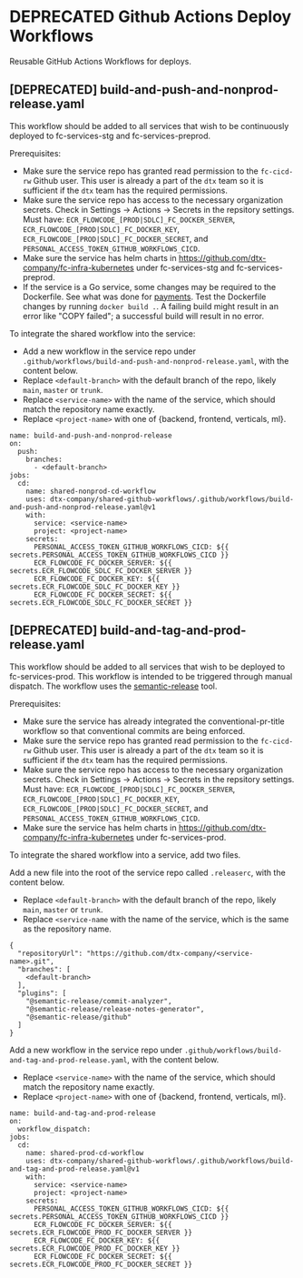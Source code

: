 # DEPRECATED Github Actions Deploy Workflows

Reusable GitHub Actions Workflows for deploys.

## [DEPRECATED] build-and-push-and-nonprod-release.yaml
This workflow should be added to all services that wish to be continuously deployed to fc-services-stg and fc-services-preprod.

<!-- markdown-link-check-disable -->
Prerequisites:
* Make sure the service repo has granted read permission to the `fc-cicd-rw` Github user. This user is already a part of the `dtx` team so it is sufficient if the `dtx` team has the required permissions.
* Make sure the service repo has access to the necessary organization secrets. Check in Settings -> Actions -> Secrets in the repsitory settings. Must have: `ECR_FLOWCODE_[PROD|SDLC]_FC_DOCKER_SERVER`, `ECR_FLOWCODE_[PROD|SDLC]_FC_DOCKER_KEY`, `ECR_FLOWCODE_[PROD|SDLC]_FC_DOCKER_SECRET`, and `PERSONAL_ACCESS_TOKEN_GITHUB_WORKFLOWS_CICD`.
* Make sure the service has helm charts in https://github.com/dtx-company/fc-infra-kubernetes under fc-services-stg and fc-services-preprod.
* If the service is a Go service, some changes may be required to the Dockerfile. See what was done for [payments](https://github.com/dtx-company/payments/pull/107/files). Test the Dockerfile changes by running `docker build .`. A failing build might result in an error like "COPY failed"; a successful build will result in no error.
<!-- markdown-link-check-enable -->

To integrate the shared workflow into the service:
* Add a new workflow in the service repo under `.github/workflows/build-and-push-and-nonprod-release.yaml`, with the content below.
* Replace `<default-branch>` with the default branch of the repo, likely `main`, `master` or `trunk`.
* Replace `<service-name>` with the name of the service, which should match the repository name exactly.
* Replace `<project-name>` with one of {backend, frontend, verticals, ml}.
```
name: build-and-push-and-nonprod-release
on:
  push:
    branches:
      - <default-branch>
jobs:
  cd:
    name: shared-nonprod-cd-workflow
    uses: dtx-company/shared-github-workflows/.github/workflows/build-and-push-and-nonprod-release.yaml@v1
    with:
      service: <service-name>
      project: <project-name>
    secrets:
      PERSONAL_ACCESS_TOKEN_GITHUB_WORKFLOWS_CICD: ${{ secrets.PERSONAL_ACCESS_TOKEN_GITHUB_WORKFLOWS_CICD }}
      ECR_FLOWCODE_FC_DOCKER_SERVER: ${{ secrets.ECR_FLOWCODE_SDLC_FC_DOCKER_SERVER }}
      ECR_FLOWCODE_FC_DOCKER_KEY: ${{ secrets.ECR_FLOWCODE_SDLC_FC_DOCKER_KEY }}
      ECR_FLOWCODE_FC_DOCKER_SECRET: ${{ secrets.ECR_FLOWCODE_SDLC_FC_DOCKER_SECRET }}
```

## [DEPRECATED] build-and-tag-and-prod-release.yaml
This workflow should be added to all services that wish to be deployed to fc-services-prod. This workflow is intended to be triggered through manual dispatch. The workflow uses the [semantic-release](https://semantic-release.gitbook.io/semantic-release/) tool.

<!-- markdown-link-check-disable -->
Prerequisites:
* Make sure the service has already integrated the conventional-pr-title workflow so that conventional commits are being enforced.
* Make sure the service repo has granted read permission to the `fc-cicd-rw` Github user. This user is already a part of the `dtx` team so it is sufficient if the `dtx` team has the required permissions.
* Make sure the service repo has access to the necessary organization secrets. Check in Settings -> Actions -> Secrets in the repsitory settings. Must have: `ECR_FLOWCODE_[PROD|SDLC]_FC_DOCKER_SERVER`, `ECR_FLOWCODE_[PROD|SDLC]_FC_DOCKER_KEY`, `ECR_FLOWCODE_[PROD|SDLC]_FC_DOCKER_SECRET`, and `PERSONAL_ACCESS_TOKEN_GITHUB_WORKFLOWS_CICD`.
* Make sure the service has helm charts in https://github.com/dtx-company/fc-infra-kubernetes under fc-services-prod.
<!-- markdown-link-check-enable -->

To integrate the shared workflow into a service, add two files.

Add a new file into the root of the service repo called `.releaserc`, with the content below.
* Replace `<default-branch>` with the default branch of the repo, likely `main`, `master` or `trunk`.
* Replace `<service-name` with the name of the service, which is the same as the repository name.
```
{
  "repositoryUrl": "https://github.com/dtx-company/<service-name>.git",
  "branches": [
    <default-branch>
  ],
  "plugins": [
    "@semantic-release/commit-analyzer",
    "@semantic-release/release-notes-generator",
    "@semantic-release/github"
  ]
}
```

Add a new workflow in the service repo under `.github/workflows/build-and-tag-and-prod-release.yaml`, with the content below.
* Replace `<service-name>` with the name of the service, which should match the repository name exactly.
* Replace `<project-name>` with one of {backend, frontend, verticals, ml}.

```
name: build-and-tag-and-prod-release
on:
  workflow_dispatch:
jobs:
  cd:
    name: shared-prod-cd-workflow
    uses: dtx-company/shared-github-workflows/.github/workflows/build-and-tag-and-prod-release.yaml@v1
    with:
      service: <service-name>
      project: <project-name>
    secrets:
      PERSONAL_ACCESS_TOKEN_GITHUB_WORKFLOWS_CICD: ${{ secrets.PERSONAL_ACCESS_TOKEN_GITHUB_WORKFLOWS_CICD }}
      ECR_FLOWCODE_FC_DOCKER_SERVER: ${{ secrets.ECR_FLOWCODE_PROD_FC_DOCKER_SERVER }}
      ECR_FLOWCODE_FC_DOCKER_KEY: ${{ secrets.ECR_FLOWCODE_PROD_FC_DOCKER_KEY }}
      ECR_FLOWCODE_FC_DOCKER_SECRET: ${{ secrets.ECR_FLOWCODE_PROD_FC_DOCKER_SECRET }}
```
